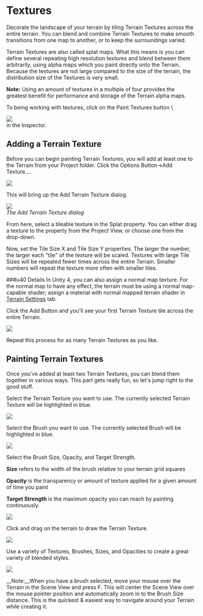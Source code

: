 Textures
========


Decorate the landscape of your terrain by tiling <span class=keyword>Terrain Textures</span> across the entire terrain.  You can blend and combine Terrain Textures to make smooth transitions from one map to another, or to keep the surroundings varied.

Terrain Textures are also called splat maps.  What this means is you can define several repeating high resolution textures and blend between them arbitrarily, using alpha maps which you paint directly onto the Terrain.  Because the textures are not large compared to the size of the terrain, the distribution size of the Textures is very small.

__Note:__ Using an amount of textures in a multiple of four provides the greatest benefit for performance and storage of the Terrain alpha maps.

To being working with textures, click on the <span class=keyword>Paint Textures</span> button \

![](http://docwiki.hq.unity3d.com/uploads/Main/TerrainGuide-SplatMapsButton.png)  
in the Inspector.

Adding a Terrain Texture
------------------------


Before you can begin painting Terrain Textures, you will add at least one to the Terrain from your Project folder.  Click the <span class=menu>Options Button->Add Texture...</span>.


![](http://docwiki.hq.unity3d.com/uploads/Main/TerrainGuide-AddTextureMenu.png)  

This will bring up the Add Terrain Texture dialog.


![](http://docwiki.hq.unity3d.com/uploads/Main/TerrainGuide-AddTextureDialog1.png)  
_The Add Terrain Texture dialog_

From here, select a tileable texture in the <span class=component>Splat</span> property.  You can either drag a texture to the property from the Project View, or choose one from the drop-down.

Now, set the <span class=component>Tile Size X</span> and <span class=component>Tile Size Y</span> properties.  The larger the number, the larger each "tile" of the texture will be scaled. Textures with large <span class=component>Tile Sizes</span> will be repeated fewer times across the entire Terrain.  Smaller numbers will repeat the texture more often with smaller tiles.


###u40 Details
In Unity 4, you can also assign a normal map texture. For the normal map to have any effect, the terrain must be using a normal map-capable shader; assign a material with normal mapped terrain shader in [Terrain Settings](terrain-OtherSettings.md) tab.

Click the <span class=menu>Add</span> Button and you'll see your first Terrain Texture tile across the entire Terrain.


![](http://docwiki.hq.unity3d.com/uploads/Main/TerrainGuide-FirstTextureAdded.png)  

Repeat this process for as many Terrain Textures as you like.

Painting Terrain Textures
-------------------------


Once you've added at least two Terrain Textures, you can blend them together in various ways.  This part gets really fun, so let's jump right to the good stuff.

Select the Terrain Texture you want to use.  The currently selected Terrain Texture will be highlighted in blue.


![](http://docwiki.hq.unity3d.com/uploads/Main/TerrainGuide-PaintTexture1.png)  

Select the Brush you want to use.  The currently selected Brush will be highlighted in blue.


![](http://docwiki.hq.unity3d.com/uploads/Main/TerrainGuide-PaintTexture2.png)  

Select the Brush <span class=component>Size</span>, <span class=component>Opacity</span>, and <span class=component>Target Strength</span>.

__Size__ refers to the width of the brush relative to your terrain grid squares

__Opacity__ is the transparency or amount of texture applied for a given amount of time you paint

__Target Strength__ is the maximum opacity you can reach by painting continuously. 


![](http://docwiki.hq.unity3d.com/uploads/Main/TerrainGuide-PaintTexture3.png)  

Click and drag on the terrain to draw the Terrain Texture.


![](http://docwiki.hq.unity3d.com/uploads/Main/TerrainGuide-PaintTexture3.5.png)  

Use a variety of Textures, Brushes, Sizes, and Opacities to create a great variety of blended styles.


![](http://docwiki.hq.unity3d.com/uploads/Main/TerrainGuide-PaintTexture4.png)  

__Note:__When you have a brush selected, move your mouse over the Terrain in the Scene View and press <span class=menu>F</span>.  This will center the Scene View over the mouse pointer position and automatically zoom in to the <span class=component>Brush Size</span> distance.  This is the quickest & easiest way to navigate around your Terrain while creating it.
